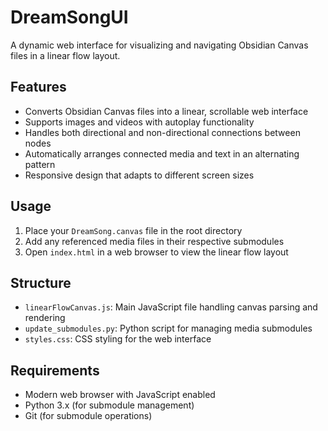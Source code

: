 # DreamSongUI

A dynamic web interface for visualizing and navigating Obsidian Canvas files in a linear flow layout.

## Features

- Converts Obsidian Canvas files into a linear, scrollable web interface
- Supports images and videos with autoplay functionality
- Handles both directional and non-directional connections between nodes
- Automatically arranges connected media and text in an alternating pattern
- Responsive design that adapts to different screen sizes

## Usage

1. Place your `DreamSong.canvas` file in the root directory
2. Add any referenced media files in their respective submodules
3. Open `index.html` in a web browser to view the linear flow layout

## Structure

- `linearFlowCanvas.js`: Main JavaScript file handling canvas parsing and rendering
- `update_submodules.py`: Python script for managing media submodules
- `styles.css`: CSS styling for the web interface

## Requirements

- Modern web browser with JavaScript enabled
- Python 3.x (for submodule management)
- Git (for submodule operations)
